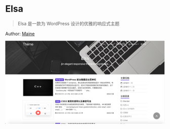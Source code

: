 # Elsa


> Elsa 是一款为 WordPress 设计的优雅的响应式主题


Author: [Maine](https://www.cainiaofly.com)

![elsa](./screenshot.png)



